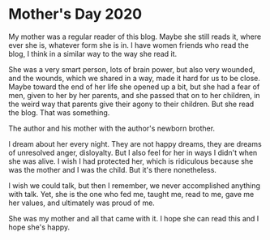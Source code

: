 # Mother's Day 2020
My mother was a regular reader of this blog. Maybe she still reads it, where ever she is, whatever form she is in. I have women friends who read the blog, I think in a similar way to the way she read it. 

She was a very smart person, lots of brain power, but also very wounded, and the wounds, which we shared in a way, made it hard for us to be close. Maybe toward the end of her life she opened up a bit, but she had a fear of men, given to her by her parents, and she passed that on to her children, in the weird way that parents give their agony to their children. But she read the blog. That was something. 

The author and his mother with the author's newborn brother.

I dream about her every night. They are not happy dreams, they are dreams of unresolved anger, disloyalty. But I also feel for her in ways I didn't when she was alive. I wish I had protected her, which is ridiculous because she was the mother and I was the child. But it's there nonetheless. 

I wish we could talk, but then I remember, we never accomplished anything with talk. Yet, she is the one who fed me, taught me, read to me, gave me her values, and ultimately was proud of me. 

She was my mother and all that came with it. I hope she can read this and I hope she's happy. 


